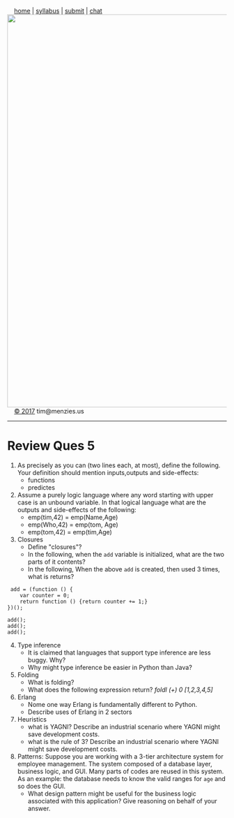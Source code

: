 &nbsp;&nbsp;&nbsp;&nbsp;[home](http://tiny.cc/se17) | 
[syllabus](https://github.com/txt/se17/blob/master/doc/syllabus.md) | 
[submit](http://tiny.cc/se17give) |
[chat](https://se17.slack.com/)  
[<img width=900 src="https://raw.githubusercontent.com/txt/se17/master/img/se17.png">](http://tiny.cc/se17)   <br>
&nbsp;&nbsp;&nbsp;&nbsp;[&copy; 2017](https://github.com/txt/se17/blob/master/LICENSE.md) tim&commat;menzies.us<br>

________________
# Review Ques 5



1. As precisely as you can (two lines each, at most), define the following.  Your definition should mention inputs,outputs and side-effects:
    - functions
    - predictes
2. Assume a purely logic language where any word starting with upper case is an unbound variable.
   In that logical language what are the outputs and side-effects of the following:
    - emp(tim,42) = emp(Name,Age)
    - emp(Who,42)  =  emp(tom, Age)
    - emp(tom,42) = emp(tim,Age)
3. Closures
    -  Define "closures"?
    - In the following, when the `add` variable is initialized, what are the two parts of it contents?
    - In the following, When the above `add` is created, then used 3 times, what is returns?             
```
 add = (function () {
    var counter = 0;
    return function () {return counter += 1;}
})();

add();
add();
add();
```
4. Type inference
     - It is claimed that languages that support type inference are less buggy. Why?
     - Why might type inference be easier in Python than Java?
5. Folding
     - What is folding?
     - What does the following expression return? _foldl (+) 0 [1,2,3,4,5]_
6. Erlang
     - Nome one way Erlang is fundamentally different to Python.
     - Describe uses of Erlang in 2 sectors
7. Heuristics
     - what is YAGNI? Describe an industrial scenario where YAGNI might save development costs.
     - what is the  rule of 3? Describe an industrial scenario where YAGNI might save development costs.
8. Patterns: Suppose you are working with a 3-tier architecture system for employee management. The system composed of  a database layer, business logic, and GUI. Many parts of codes are reused in this system. As an example: the database needs to know the valid ranges for `age` and so does the GUI.
     - What design pattern might be useful for the  business logic associated with this application? Give reasoning on behalf of your answer.

